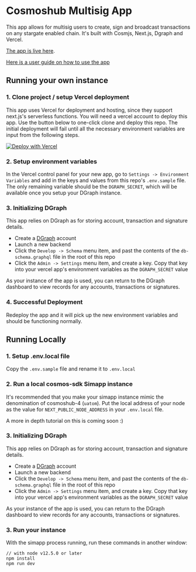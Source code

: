 # Cosmoshub Multisig App

This app allows for multisig users to create, sign and broadcast transactions on any stargate enabled chain. It's built with Cosmjs, Next.js, Dgraph and Vercel.

[The app is live here](https://multisig.confio.run).

[Here is a user guide on how to use the app](https://github.com/samepant/cosmoshub-legacy-multisig/blob/master/docs/App%20User%20Guide.md)

## Running your own instance

### 1. Clone project / setup Vercel deployment

This app uses Vercel for deployment and hosting, since they support next.js's serverless functions. You will need a vercel account to deploy this app. Use the button below to one-click clone and deploy this repo. The initial deployment will fail until all the necessary environment variables are input from the following steps.

[![Deploy with Vercel](https://vercel.com/button)](https://vercel.com/new/clone?repository-url=https%3A%2F%2Fgithub.com%2Fvercel%2Fnext.js%2Ftree%2Fcanary%2Fexamples%2Fhello-world)

### 2. Setup environment variables

In the Vercel control panel for your new app, go to `Settings -> Environment Variables` and add in the keys and values from this repo's `.env.sample` file. The only remaining variable should be the `DGRAPH_SECRET`, which will be available once you setup your DGraph instance.

### 3. Initializing DGraph

This app relies on DGraph as for storing account, transaction and signature details.

- Create a [DGraph](https://cloud.dgraph.io) account
- Launch a new backend
- Click the `Develop -> Schema` menu item, and past the contents of the `db-schema.graphql` file in the root of this repo
- Click the `Admin -> Settings` menu item, and create a key. Copy that key into your vercel app's environment variables as the `DGRAPH_SECRET` value

As your instance of the app is used, you can return to the DGraph dashboard to view records for any accounts, transactions or signatures.

### 4. Successful Deployment

Redeploy the app and it will pick up the new environment variables and should be functioning normally.

## Running Locally

### 1. Setup .env.local file

Copy the `.env.sample` file and rename it to `.env.local`

### 2. Run a local cosmos-sdk Simapp instance

It's recommended that you make your simapp instance mimic the denomination of cosmoshub-4 (`uatom`). Put the local address of your node as the value for `NEXT_PUBLIC_NODE_ADDRESS` in your `.env.local` file.

A more in depth tutorial on this is coming soon :)

### 3. Initializing DGraph

This app relies on DGraph as for storing account, transaction and signature details.

- Create a [DGraph](https://cloud.dgraph.io) account
- Launch a new backend
- Click the `Develop -> Schema` menu item, and past the contents of the `db-schema.graphql` file in the root of this repo
- Click the `Admin -> Settings` menu item, and create a key. Copy that key into your vercel app's environment variables as the `DGRAPH_SECRET` value

As your instance of the app is used, you can return to the DGraph dashboard to view records for any accounts, transactions or signatures.

### 3. Run your instance

With the simapp process running, run these commands in another window:

```
// with node v12.5.0 or later
npm install
npm run dev
```
